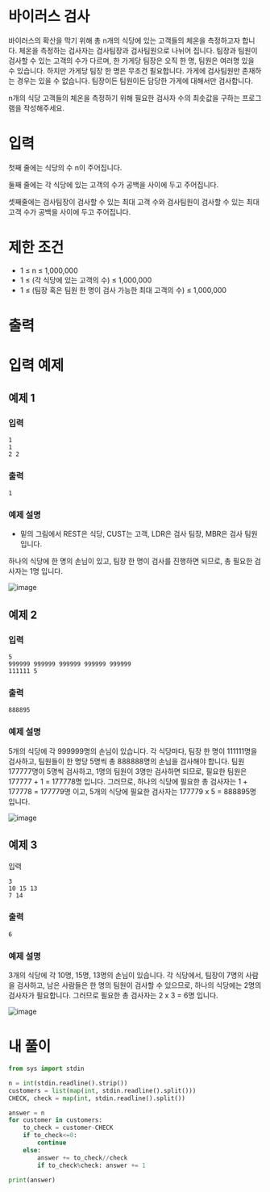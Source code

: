 # 바이러스 검사

바이러스의 확산을 막기 위해 총 n개의 식당에 있는 고객들의 체온을 측정하고자 합니다. 체온을 측정하는 검사자는 검사팀장과 검사팀원으로 나뉘어 집니다. 팀장과 팀원이 검사할 수 있는 고객의 수가 다르며, 한 가게당 팀장은 오직 한 명, 팀원은 여러명 있을 수 있습니다. 하지만 가게당 팀장 한 명은 무조건 필요합니다. 가게에 검사팀원만 존재하는 경우는 있을 수 없습니다. 팀장이든 팀원이든 담당한 가게에 대해서만 검사합니다.

n개의 식당 고객들의 체온을 측정하기 위해 필요한 검사자 수의 최솟값을 구하는 프로그램을 작성해주세요.

# 입력

첫째 줄에는 식당의 수 n이 주어집니다.

둘째 줄에는 각 식당에 있는 고객의 수가 공백을 사이에 두고 주어집니다.

셋째줄에는 검사팀장이 검사할 수 있는 최대 고객 수와 검사팀원이 검사할 수 있는 최대 고객 수가 공백을 사이에 두고 주어집니다.

# 제한 조건

- 1 ≤ n ≤ 1,000,000
- 1 ≤ (각 식당에 있는 고객의 수) ≤ 1,000,000
- 1 ≤ (팀장 혹은 팀원 한 명이 검사 가능한 최대 고객의 수) ≤ 1,000,000

# 출력

# 입력 예제
## 예제 1
### 입력
```
1
1
2 2
```
### 출력
```
1
```
### 예제 설명

- 밑의 그림에서 REST은 식당, CUST는 고객, LDR은 검사 팀장, MBR은 검사 팀원 입니다.

하나의 식당에 한 명의 손님이 있고, 팀장 한 명이 검사를 진행하면 되므로, 총 필요한 검사자는 1명 입니다.

![image](https://github.com/user-attachments/assets/d6f1a681-fdc6-4e81-b1b1-99c9431aabb0)

## 예제 2
### 입력
```
5
999999 999999 999999 999999 999999
111111 5
```
### 출력
```
888895
```
### 예제 설명

5개의 식당에 각 999999명의 손님이 있습니다. 각 식당마다, 팀장 한 명이 111111명을 검사하고, 팀원들이 한 명당 5명씩 총 888888명의 손님을 검사해야 합니다. 팀원 177777명이 5명씩 검사하고, 1명의 팀원이 3명만 검사하면 되므로, 필요한 팀원은 177777 + 1 = 177778명 입니다. 그러므로, 하나의 식당에 필요한 총 검사자는 1 + 177778 = 177779명 이고, 5개의 식당에 필요한 검사자는 177779 x 5 = 888895명 입니다.

![image](https://github.com/user-attachments/assets/e517de1a-c76b-4269-bcc7-a02dc53d47cc)


## 예제 3
입력
```
3
10 15 13
7 14
```
### 출력
```
6
```
### 예제 설명

3개의 식당에 각 10명, 15명, 13명의 손님이 있습니다. 각 식당에서, 팀장이 7명의 사람을 검사하고, 남은 사람들은 한 명의 팀원이 검사할 수 있으므로, 하나의 식당에는 2명의 검사자가 필요합니다. 그러므로 필요한 총 검사자는 2 x 3 = 6명 입니다.

![image](https://github.com/user-attachments/assets/5755118f-5008-43f8-bc57-1def71578039)

# 내 풀이
```python
from sys import stdin

n = int(stdin.readline().strip())
customers = list(map(int, stdin.readline().split()))
CHECK, check = map(int, stdin.readline().split())

answer = n
for customer in customers:
    to_check = customer-CHECK
    if to_check<=0:
        continue
    else:
        answer += to_check//check
        if to_check%check: answer += 1

print(answer)
```
